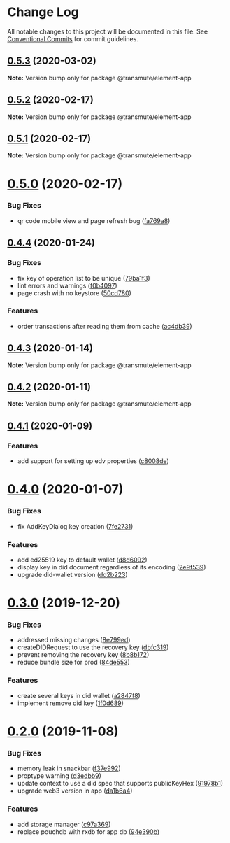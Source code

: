 # Change Log

All notable changes to this project will be documented in this file.
See [Conventional Commits](https://conventionalcommits.org) for commit guidelines.

## [0.5.3](https://github.com/decentralized-identity/element/compare/v0.5.2...v0.5.3) (2020-03-02)

**Note:** Version bump only for package @transmute/element-app





## [0.5.2](https://github.com/decentralized-identity/element/compare/v0.5.1...v0.5.2) (2020-02-17)

**Note:** Version bump only for package @transmute/element-app





## [0.5.1](https://github.com/decentralized-identity/element/compare/v0.5.0...v0.5.1) (2020-02-17)

**Note:** Version bump only for package @transmute/element-app





# [0.5.0](https://github.com/decentralized-identity/element/compare/v0.4.4...v0.5.0) (2020-02-17)


### Bug Fixes

* qr code mobile view and page refresh bug ([fa769a8](https://github.com/decentralized-identity/element/commit/fa769a8))





## [0.4.4](https://github.com/decentralized-identity/element/compare/v0.4.3...v0.4.4) (2020-01-24)


### Bug Fixes

* fix key of operation list to be unique ([79ba1f3](https://github.com/decentralized-identity/element/commit/79ba1f3))
* lint errors and warnings ([f0b4097](https://github.com/decentralized-identity/element/commit/f0b4097))
* page crash with no keystore ([50cd780](https://github.com/decentralized-identity/element/commit/50cd780))


### Features

* order transactions after reading them from cache ([ac4db39](https://github.com/decentralized-identity/element/commit/ac4db39))





## [0.4.3](https://github.com/decentralized-identity/element/compare/v0.4.2...v0.4.3) (2020-01-14)

**Note:** Version bump only for package @transmute/element-app





## [0.4.2](https://github.com/decentralized-identity/element/compare/v0.4.1...v0.4.2) (2020-01-11)

**Note:** Version bump only for package @transmute/element-app





## [0.4.1](https://github.com/decentralized-identity/element/compare/v0.4.0...v0.4.1) (2020-01-09)


### Features

* add support for setting up edv properties ([c8008de](https://github.com/decentralized-identity/element/commit/c8008de))





# [0.4.0](https://github.com/decentralized-identity/element/compare/v0.3.0...v0.4.0) (2020-01-07)


### Bug Fixes

* fix AddKeyDialog key creation ([7fe2731](https://github.com/decentralized-identity/element/commit/7fe2731))


### Features

* add ed25519 key to default wallet ([d8d6092](https://github.com/decentralized-identity/element/commit/d8d6092))
* display key in did document regardless of its encoding ([2e9f539](https://github.com/decentralized-identity/element/commit/2e9f539))
* upgrade did-wallet version ([dd2b223](https://github.com/decentralized-identity/element/commit/dd2b223))





# [0.3.0](https://github.com/decentralized-identity/element/compare/v0.2.0...v0.3.0) (2019-12-20)


### Bug Fixes

* addressed missing changes ([8e799ed](https://github.com/decentralized-identity/element/commit/8e799ed))
* createDIDRequest to use the recovery key ([dbfc319](https://github.com/decentralized-identity/element/commit/dbfc319))
* prevent removing the recovery key ([8b8b172](https://github.com/decentralized-identity/element/commit/8b8b172))
* reduce bundle size for prod ([84de553](https://github.com/decentralized-identity/element/commit/84de553))


### Features

* create several keys in did wallet ([a2847f8](https://github.com/decentralized-identity/element/commit/a2847f8))
* implement remove did key ([1f0d689](https://github.com/decentralized-identity/element/commit/1f0d689))





# [0.2.0](https://github.com/decentralized-identity/element/compare/v0.0.2-2...v0.2.0) (2019-11-08)


### Bug Fixes

* memory leak in snackbar ([f37e992](https://github.com/decentralized-identity/element/commit/f37e992))
* proptype warning ([d3edbb9](https://github.com/decentralized-identity/element/commit/d3edbb9))
* update context to use a did spec that supports publicKeyHex ([91978b1](https://github.com/decentralized-identity/element/commit/91978b1))
* upgrade web3 version in app ([da1b6a4](https://github.com/decentralized-identity/element/commit/da1b6a4))


### Features

* add storage manager ([c97a369](https://github.com/decentralized-identity/element/commit/c97a369))
* replace pouchdb with rxdb for app db ([94e390b](https://github.com/decentralized-identity/element/commit/94e390b))
